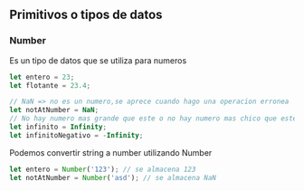 ## Primitivos o tipos de datos

### Number

Es un tipo de datos que se utiliza para numeros

```javascript
let entero = 23;
let flotante = 23.4;

// NaN => no es un numero,se aprece cuando hago una operacion erronea
let notAtNumber = NaN;
// No hay numero mas grande que este o no hay numero mas chico que este
let infinito = Infinity;
let infinitoNegativo = -Infinity;
```

Podemos convertir string a number utilizando Number

```javascript
let entero = Number('123'); // se almacena 123
let notAtNumber = Number('asd'); // se almacena NaN
```
